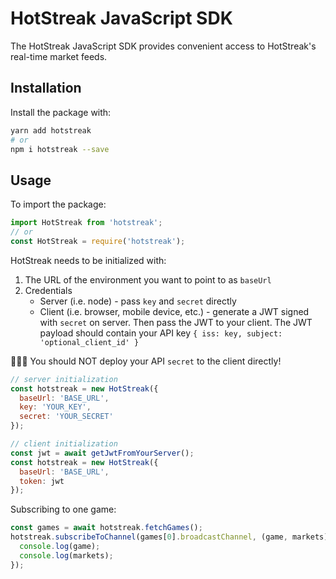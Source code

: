 # HotStreak JavaScript SDK

The HotStreak JavaScript SDK provides convenient access to HotStreak's real-time market feeds.

## Installation

Install the package with:

```sh
yarn add hotstreak
# or
npm i hotstreak --save
```

## Usage

To import the package:

```javascript
import HotStreak from 'hotstreak';
// or
const HotStreak = require('hotstreak');
```

HotStreak needs to be initialized with:
  1) The URL of the environment you want to point to as `baseUrl`
  2) Credentials
      * Server (i.e. node) - pass `key` and `secret` directly
      * Client (i.e. browser, mobile device, etc.) - generate a JWT signed with `secret` on server. Then pass the JWT to your client. The JWT payload should contain your API key `{ iss: key, subject: 'optional_client_id' }`

🚨🚨🚨 You should NOT deploy your API `secret` to the client directly!

```javascript
// server initialization
const hotstreak = new HotStreak({
  baseUrl: 'BASE_URL',
  key: 'YOUR_KEY',
  secret: 'YOUR_SECRET'
});

// client initialization
const jwt = await getJwtFromYourServer();
const hotstreak = new HotStreak({
  baseUrl: 'BASE_URL',
  token: jwt
});
```

Subscribing to one game:

```javascript
const games = await hotstreak.fetchGames();
hotstreak.subscribeToChannel(games[0].broadcastChannel, (game, markets) => {
  console.log(game);
  console.log(markets);
});
```

